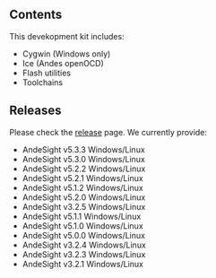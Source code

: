 ## Contents

This devekopment kit includes:

* Cygwin (Windows only)
* Ice (Andes openOCD)
* Flash utilities
* Toolchains

## Releases

Please check the [release](https://github.com/andestech/Andes-Development-Kit/releases) page.  We currently provide:

* AndeSight v5.3.3 Windows/Linux
* AndeSight v5.3.0 Windows/Linux
* AndeSight v5.2.2 Windows/Linux
* AndeSight v5.2.1 Windows/Linux
* AndeSight v5.1.2 Windows/Linux
* AndeSight v5.2.0 Windows/Linux
* AndeSight v3.2.5 Windows/Linux
* AndeSight v5.1.1 Windows/Linux
* AndeSight v5.1.0 Windows/Linux
* AndeSight v5.0.0 Windows/Linux
* AndeSight v3.2.4 Windows/Linux
* AndeSight v3.2.3 Windows/Linux
* AndeSight v3.2.1 Windows/Linux
